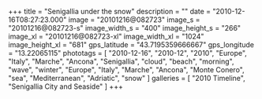 +++
title = "Senigallia under the snow"
description = ""
date = "2010-12-16T08:27:23.000"
image = "20101216@082723"
image_s = "20101216@082723-s"
image_width_s = "400"
image_height_s = "266"
image_xl = "20101216@082723-xl"
image_width_xl = "1024"
image_height_xl = "681"
gps_latitude = "43.7195359666667"
gps_longitude = "13.22065115"
phototags = [ "2010-12-16", "2010-12", "2010", "Europe", "Italy", "Marche", "Ancona", "Senigallia", "cloud", "beach", "morning", "wave", "winter", "Europe", "Italy", "Marche", "Ancona", "Monte Conero", "sea", "Mediterranean", "Adriatic", "snow" ]
galleries = [ "2010 Timeline", "Senigallia City and Seaside" ]
+++
